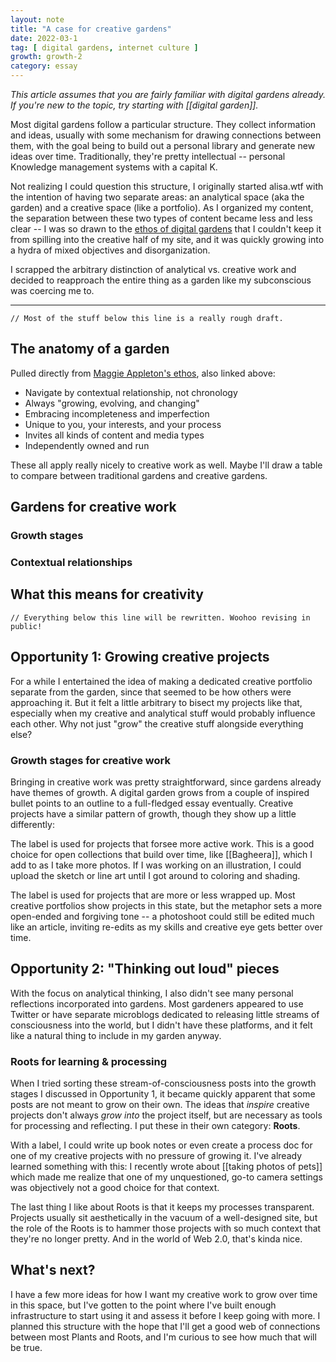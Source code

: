 ```yaml
---
layout: note
title: "A case for creative gardens"
date: 2022-03-1
tag: [ digital gardens, internet culture ]
growth: growth-2
category: essay
---
```


*This article assumes that you are fairly familiar with digital gardens already. <br>If you're new to the topic, try starting with [[digital garden]].*

<span class="newthought">Most digital gardens follow</span> a particular structure. They collect information and ideas, usually with some mechanism for drawing connections between them, with the goal being to build out a personal library and generate new ideas over time. Traditionally, they're pretty intellectual -- personal Knowledge management systems with a capital K.

Not realizing I could question this structure, I originally  started alisa.wtf with the intention of having two separate areas: an analytical space (<span class="newthought">aka</span> the garden) and a creative space (like a portfolio). As I organized my content, the separation between these two types of content became less and less clear -- I was so drawn to the [ethos of digital gardens](https://maggieappleton.com/garden-history) that I couldn't keep it from spilling into the creative half of my site, and it was quickly growing into a hydra of mixed objectives and disorganization.

I scrapped the arbitrary distinction of analytical vs. creative work and decided to reapproach the entire thing as a garden like my subconscious was coercing me to.

<hr>

```// Most of the stuff below this line is a really rough draft.```

## The anatomy of a garden

Pulled directly from [Maggie Appleton's ethos](https://maggieappleton.com/garden-history), also linked above: 

- Navigate by contextual relationship, not chronology
- Always "growing, evolving, and changing"
- Embracing incompleteness and imperfection
- Unique to you, your interests, and your process
- Invites all kinds of content and media types
- Independently owned and run

These all apply really nicely to creative work as well. Maybe I'll draw a table to compare between traditional gardens and creative gardens.

## Gardens for creative work

### Growth stages

### Contextual relationships

## What this means for creativity

```// Everything below this line will be rewritten. Woohoo revising in public!```

## Opportunity 1: Growing creative projects

For a while I entertained the idea of making a dedicated creative portfolio separate from the garden, since that seemed to be how others were approaching it. But it felt a little arbitrary to bisect my projects like that, especially when my creative and analytical stuff would probably influence each other. Why not just "grow" the creative stuff alongside everything else?

### Growth stages for creative work

Bringing in creative work was pretty straightforward, since gardens already have themes of growth. A digital garden grows from a couple of inspired bullet points to an outline to a full-fledged essay eventually. Creative projects have a similar pattern of growth, though they show up a little differently:

The <span class="tag tag-gr2 sans no-margin-left"></span> label is used for projects that forsee more active work. This is a good choice for open collections that build over time, like [[Bagheera]], which I add to as I take more photos. If I was working on an illustration, I could upload the sketch or line art until I got around to coloring and shading.

The <span class="tag tag-gr3 sans no-margin-left"></span> label is used for projects that are more or less wrapped up. Most creative portfolios show projects in this state, but the metaphor sets a more open-ended and forgiving tone -- a photoshoot could still be edited much like an article, inviting re-edits as my skills and creative eye gets better over time. 

## Opportunity 2: "Thinking out loud" pieces

With the focus on analytical thinking, I also didn't see many personal reflections incorporated into gardens. Most gardeners appeared to use Twitter or have separate microblogs dedicated to releasing little streams of consciousness into the world, but I didn't have these platforms, and it felt like a natural thing to include in my garden anyway.

### Roots for learning & processing

When I tried sorting these stream-of-consciousness posts into the growth stages I discussed in Opportunity 1, it became quickly apparent that some posts are not meant to grow on their own. The ideas that *inspire* creative projects don't always *grow into* the project itself, but are necessary as tools for processing and reflecting. I put these in their own category: **Roots**.

With a <span class="tag tag-grx sans no-margin-left"></span> label, I could write up book notes or even create a process doc for one of my creative projects with no pressure of growing it. I've already learned something with this: I recently wrote about [[taking photos of pets]] which made me realize that one of my unquestioned, go-to camera settings was objectively not a good choice for that context.

The last thing I like about Roots is that it keeps my processes transparent. Projects usually sit aesthetically in the vacuum of a well-designed site, but the role of the Roots is to hammer those projects with so much context that they're no longer pretty. And in the world of Web 2.0, that's kinda nice.

## What's next?

I have a few more ideas for how I want my creative work to grow over time in this space, but I've gotten to the point where I've built enough infrastructure to start using it and assess it before I keep going with more. I planned this structure with the hope that I'll get a good web of connections between most Plants and Roots, and I'm curious to see how much that will be true.
